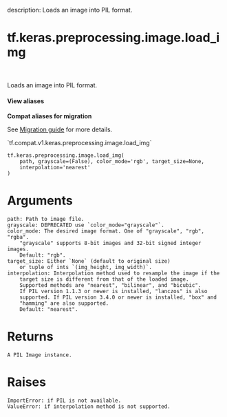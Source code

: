 description: Loads an image into PIL format.

<div itemscope itemtype="http://developers.google.com/ReferenceObject">
<meta itemprop="name" content="tf.keras.preprocessing.image.load_img" />
<meta itemprop="path" content="Stable" />
</div>

# tf.keras.preprocessing.image.load_img

<!-- Insert buttons and diff -->

<table class="tfo-notebook-buttons tfo-api nocontent" align="left">

</table>



Loads an image into PIL format.

<section class="expandable">
  <h4 class="showalways">View aliases</h4>
  <p>
<b>Compat aliases for migration</b>
<p>See
<a href="https://www.tensorflow.org/guide/migrate">Migration guide</a> for
more details.</p>
<p>`tf.compat.v1.keras.preprocessing.image.load_img`</p>
</p>
</section>

<pre class="devsite-click-to-copy prettyprint lang-py tfo-signature-link">
<code>tf.keras.preprocessing.image.load_img(
    path, grayscale=(False), color_mode='rgb', target_size=None,
    interpolation='nearest'
)
</code></pre>



<!-- Placeholder for "Used in" -->

# Arguments
    path: Path to image file.
    grayscale: DEPRECATED use `color_mode="grayscale"`.
    color_mode: The desired image format. One of "grayscale", "rgb", "rgba".
        "grayscale" supports 8-bit images and 32-bit signed integer images.
        Default: "rgb".
    target_size: Either `None` (default to original size)
        or tuple of ints `(img_height, img_width)`.
    interpolation: Interpolation method used to resample the image if the
        target size is different from that of the loaded image.
        Supported methods are "nearest", "bilinear", and "bicubic".
        If PIL version 1.1.3 or newer is installed, "lanczos" is also
        supported. If PIL version 3.4.0 or newer is installed, "box" and
        "hamming" are also supported.
        Default: "nearest".

# Returns
    A PIL Image instance.

# Raises
    ImportError: if PIL is not available.
    ValueError: if interpolation method is not supported.